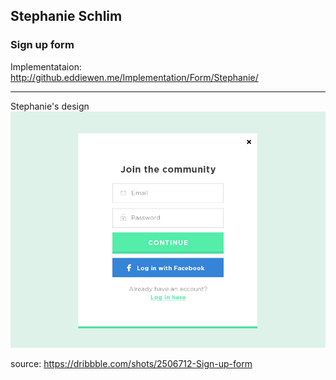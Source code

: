 ## Stephanie Schlim
### Sign up form

Implementataion:  
<http://github.eddiewen.me/Implementation/Form/Stephanie/>

----
Stephanie's design
![form](images/signup.jpg)

source: <https://dribbble.com/shots/2506712-Sign-up-form>